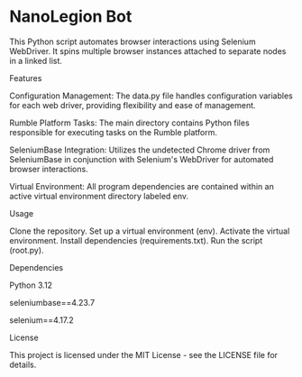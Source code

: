 # NanoLegion Bot

This Python script automates browser interactions using Selenium WebDriver. It spins multiple browser instances attached to separate nodes in a linked list.

Features

Configuration Management: The data.py file handles configuration variables for each web driver, providing flexibility and ease of management.

Rumble Platform Tasks: The main directory contains Python files responsible for executing tasks on the Rumble platform.

SeleniumBase Integration: Utilizes the undetected Chrome driver from SeleniumBase in conjunction with Selenium's WebDriver for automated browser interactions.

Virtual Environment: All program dependencies are contained within an active virtual environment directory labeled env.

Usage

Clone the repository. Set up a virtual environment (env). Activate the virtual environment. Install dependencies (requirements.txt). Run the script (root.py).

Dependencies

Python 3.12

seleniumbase==4.23.7

selenium==4.17.2

License

This project is licensed under the MIT License - see the LICENSE file for details.
